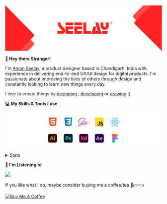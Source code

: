 [![banner](./images/seelay.svg)](https://www.seelay.in)

**👋 Hey there Stranger!**

I'm [Aman Seelay](https://www.seelay.in), a product designer based in Chandigarh, India with experience in delivering end-to-end UX/UI design for digital products. I'm passionate about improving the lives of others through design and constantly looking to learn new things every day.

I love to create things by [designing](https://www.seelay.in/#work) , [developing](https://www.seelay.in/#projects) or [drawing](https://art.seelay.in) :)

**💻 My Skills & Tools I use**

[![banner](./images/skills&tools.svg)](https://www.seelay.in/about)

<details>
  <summary>Stats</summary>

---

<!--START_SECTION:waka-->
![Profile Views](http://img.shields.io/badge/Profile%20Views-0-blue)

**🐱 My GitHub Data** 

> 📦 502.6 kB Used in GitHub's Storage 
 > 
> 🏆 173 Contributions in the Year 2023
 > 
> 💼 Opted to Hire
 > 
> 📜 1 Public Repository 
 > 
> 🔑 43 Private Repository 
 > 
**I'm a Night 🦉** 

```text
🌞 Morning                268 commits         █████░░░░░░░░░░░░░░░░░░░░   19.29 % 
🌆 Daytime                212 commits         ████░░░░░░░░░░░░░░░░░░░░░   15.26 % 
🌃 Evening                418 commits         ████████░░░░░░░░░░░░░░░░░   30.09 % 
🌙 Night                  491 commits         █████████░░░░░░░░░░░░░░░░   35.35 % 
```
📅 **I'm Most Productive on Thursday** 

```text
Monday                   186 commits         ███░░░░░░░░░░░░░░░░░░░░░░   13.39 % 
Tuesday                  241 commits         ████░░░░░░░░░░░░░░░░░░░░░   17.35 % 
Wednesday                126 commits         ██░░░░░░░░░░░░░░░░░░░░░░░   09.07 % 
Thursday                 249 commits         ████░░░░░░░░░░░░░░░░░░░░░   17.93 % 
Friday                   155 commits         ███░░░░░░░░░░░░░░░░░░░░░░   11.16 % 
Saturday                 200 commits         ████░░░░░░░░░░░░░░░░░░░░░   14.40 % 
Sunday                   232 commits         ████░░░░░░░░░░░░░░░░░░░░░   16.70 % 
```


📊 **This Week I Spent My Time On** 

```text
🕑︎ Time Zone: Asia/Kolkata

💬 Programming Languages: 
JavaScript               5 hrs 24 mins       ███████████████████████░░   90.48 % 
CSS                      22 mins             ██░░░░░░░░░░░░░░░░░░░░░░░   06.35 % 
XML                      7 mins              █░░░░░░░░░░░░░░░░░░░░░░░░   02.21 % 
JSON                     3 mins              ░░░░░░░░░░░░░░░░░░░░░░░░░   00.96 % 

🔥 Editors: 
VS Code                  5 hrs 59 mins       █████████████████████████   100.00 % 

💻 Operating System: 
Windows                  5 hrs 59 mins       █████████████████████████   100.00 % 
```

**I Mostly Code in JavaScript** 

```text
JavaScript               30 repos            █████████████████░░░░░░░░   66.67 % 
TypeScript               12 repos            ███████░░░░░░░░░░░░░░░░░░   26.67 % 
Java                     3 repos             ██░░░░░░░░░░░░░░░░░░░░░░░   06.67 % 
```




 Last Updated on 22/03/2023 06:39:19 UTC
<!--END_SECTION:waka-->

---

 </details>

**🎵 I'm Listening to**

<object data="https://now-play.vercel.app/api/generate?uid=7a17a86e-d6b7-43b5-8d9c-1d6dae42a779" >

  <img src="https://now-play.vercel.app/api/generate?uid=7a17a86e-d6b7-43b5-8d9c-1d6dae42a779" />

</object>

If you like what I do, maybe consider buying me a coffee/tea 🥺👉👈

<a href="https://www.buymeacoffee.com/seelay" target="_blank"><img src="https://cdn.buymeacoffee.com/buttons/v2/default-red.png" alt="Buy Me A Coffee" width="150" ></a>
